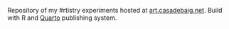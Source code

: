 Repository of my #rtistry experiments hosted at [art.casadebaig.net](https://art.casadebaig.net/).
Build with R and [Quarto](https://quarto.org/) publishing system.